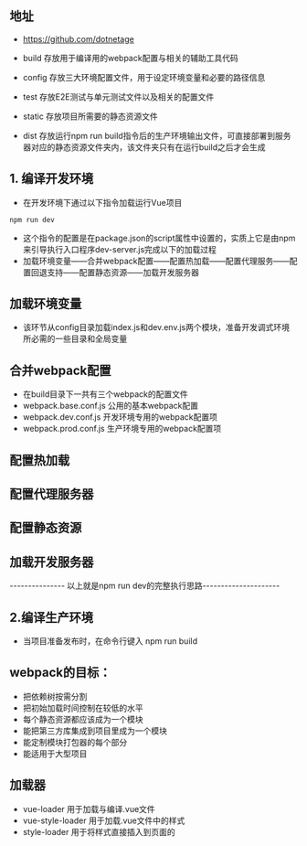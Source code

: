 ## 地址
- https://github.com/dotnetage

- build 存放用于编译用的webpack配置与相关的辅助工具代码
- config 存放三大环境配置文件，用于设定环境变量和必要的路径信息
- test 存放E2E测试与单元测试文件以及相关的配置文件
- static 存放项目所需要的静态资源文件
- dist 存放运行npm run build指令后的生产环境输出文件，可直接部署到服务器对应的静态资源文件夹内，该文件夹只有在运行build之后才会生成

## 1. 编译开发环境
- 在开发环境下通过以下指令加载运行Vue项目
```
npm run dev
```
- 这个指令的配置是在package.json的script属性中设置的，实质上它是由npm 来引导执行入口程序dev-server.js完成以下的加载过程
 - 加载环境变量——合并webpack配置——配置热加载——配置代理服务——配置回退支持——配置静态资源——加载开发服务器

## 加载环境变量
- 该环节从config目录加载index.js和dev.env.js两个模块，准备开发调式环境所必需的一些目录和全局变量

## 合并webpack配置
- 在build目录下一共有三个webpack的配置文件
 - webpack.base.conf.js 公用的基本webpack配置
 - webpack.dev.conf.js 开发环境专用的webpack配置项
 - webpack.prod.conf.js 生产环境专用的webpack配置项

## 配置热加载
## 配置代理服务器
## 配置静态资源
## 加载开发服务器
--------------- 以上就是npm run dev的完整执行思路---------------------

## 2.编译生产环境
- 当项目准备发布时，在命令行键入 npm run build

## webpack的目标：
- 把依赖树按需分割
- 把初始加载时间控制在较低的水平
- 每个静态资源都应该成为一个模块
- 能把第三方库集成到项目里成为一个模块
- 能定制模块打包器的每个部分
- 能适用于大型项目

## 加载器
- vue-loader 用于加载与编译.vue文件
- vue-style-loader 用于加载.vue文件中的样式
- style-loader 用于将样式直接插入到页面的<style>内
- css-loader 用于加载.css样式表文件
- less-loader 用于编译于加载.less文件(需要依赖less库)
- babel-loader 用于将ES6编译成为浏览器兼容的ES5
- file-loader 用于直接加载文件
- url-loader 用于加载URL指定的文件，多用于字体与图片的加载
- json-loader 用于加载.json文件为JS实例


## 设计原型
- Sketch

## 3.1 vue-router
- 从传统意义上说，路由就是定义一系列的访问地址规则，路由引擎根据这些规则匹配并找到对应的处理页面，然后将请求转发给页面进行处理。可以说所有的后端开发都是这样做的，而前端路由是不存在"请求"一说的
- 前端路由是直接找到与地址匹配的一个组件或对象并将其渲染出来。
- 改变浏览器地址而不向服务器发出请求有两种做法：
 - 1.是在地址中加入#以欺骗浏览器，地址的干部是由于正在进行页内导航
 - 2.是使用HTML5的window.history功能，使用URL的Hash来模拟一个完整的URL

## 路由配置（一级）
- 首页 /home Home.vue
- 分类 /explorer Explorer.vue
- 购物车 /cart Cart.vue
- 我 /me Me.vue

## 路由与导航
- router-view 渲染路径匹配到的视图组件，它还可以内嵌自己的<router-vuew>,根据嵌套路径渲染嵌套组件
- router-link 支持用户在具有路由功能的应用中(点击)导航

## 路由配置（二级）
- 图书详情(BookDetails)
- 结算(Checkout)
- 收货地址(Address)
- 个人资料(Profile)
- 订单(Orders)


# my-project

> A Vue.js project

## Build Setup

``` bash
# install dependencies
npm install

# serve with hot reload at localhost:8080
npm run dev

# build for production with minification
npm run build

# build for production and view the bundle analyzer report
npm run build --report

# run unit tests
npm run unit

# run e2e tests
npm run e2e

# run all tests
npm test
```

For a detailed explanation on how things work, check out the [guide](http://vuejs-templates.github.io/webpack/) and [docs for vue-loader](http://vuejs.github.io/vue-loader).
